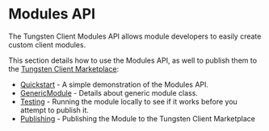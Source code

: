 # Modules API

The Tungsten Client Modules API allows module developers to easily create custom client modules.

This section details how to use the Modules API, as well to publish them to the [Tungsten Client Marketplace](https://tungstenclient.com):
- [Quickstart](quickstart.md) - A simple demonstration of the Modules API.
- [GenericModule](genericModule.md) - Details about generic module class.
- [Testing](testing.md) - Running the module locally to see if it works before you attempt to publish it.
- [Publishing]() - Publishing the Module to the Tungsten Client Marketplace